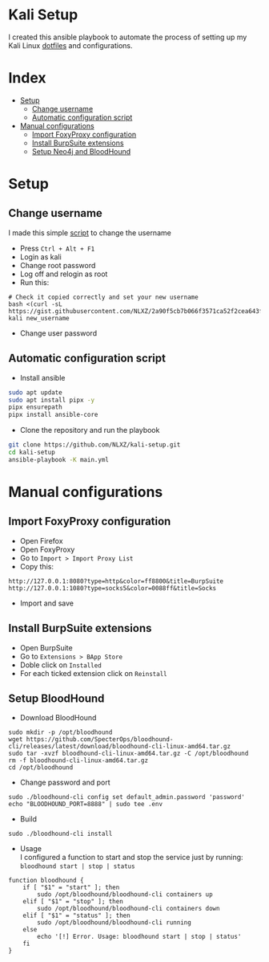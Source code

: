 # Kali Setup
I created this ansible playbook to automate the process of setting up my Kali Linux [dotfiles](https://github.com/NLXZ/dotfiles) and configurations.

# Index
- [Setup](#setup)
  - [Change username](#change-username)
  - [Automatic configuration script](#automatic-configuration-script)
- [Manual configurations](#manual-configurations)
  - [Import FoxyProxy configuration](#import-foxyproxy-configuration)
  - [Install BurpSuite extensions](#install-burpSuite-extensions)
  - [Setup Neo4j and BloodHound](#setup-neo4j-and-bloodHound)

# Setup
## Change username
I made this simple [script](https://gist.github.com/NLXZ/2a90f5cb7b066f3571ca52f2cea643fb) to change the username
- Press `Ctrl + Alt + F1`
- Login as kali
- Change root password
- Log off and relogin as root
- Run this:
```shell
# Check it copied correctly and set your new username
bash <(curl -sL https://gist.githubusercontent.com/NLXZ/2a90f5cb7b066f3571ca52f2cea643fb/raw/b911bb2f77a490819980903361ebc2c37c204298/change_username.sh) kali new_username
```
- Change user password

## Automatic configuration script
- Install ansible
```bash
sudo apt update
sudo apt install pipx -y
pipx ensurepath
pipx install ansible-core
```

- Clone the repository and run the playbook
```bash
git clone https://github.com/NLXZ/kali-setup.git
cd kali-setup
ansible-playbook -K main.yml
```

# Manual configurations

## Import FoxyProxy configuration
- Open Firefox
- Open FoxyProxy
- Go to `Import > Import Proxy List`
- Copy this:
```
http://127.0.0.1:8080?type=http&color=ff8800&title=BurpSuite
http://127.0.0.1:1080?type=socks5&color=0088ff&title=Socks
```
- Import and save

## Install BurpSuite extensions
- Open BurpSuite
- Go to `Extensions > BApp Store`
- Doble click on `Installed`
- For each ticked extension click on `Reinstall`

## Setup BloodHound
- Download BloodHound
```shell
sudo mkdir -p /opt/bloodhound
wget https://github.com/SpecterOps/bloodhound-cli/releases/latest/download/bloodhound-cli-linux-amd64.tar.gz
sudo tar -xvzf bloodhound-cli-linux-amd64.tar.gz -C /opt/bloodhound
rm -f bloodhound-cli-linux-amd64.tar.gz
cd /opt/bloodhound
```
- Change password and port
```shell
sudo ./bloodhound-cli config set default_admin.password 'password'
echo "BLOODHOUND_PORT=8888" | sudo tee .env
```
- Build
```shell
sudo ./bloodhound-cli install
```
- Usage  
I configured a function to start and stop the service just by running: `bloodhound start | stop | status`
```shell
function bloodhound {
    if [ "$1" = "start" ]; then
        sudo /opt/bloodhound/bloodhound-cli containers up
    elif [ "$1" = "stop" ]; then
        sudo /opt/bloodhound/bloodhound-cli containers down
    elif [ "$1" = "status" ]; then
        sudo /opt/bloodhound/bloodhound-cli running
    else
        echo '[!] Error. Usage: bloodhound start | stop | status'
    fi
}
```